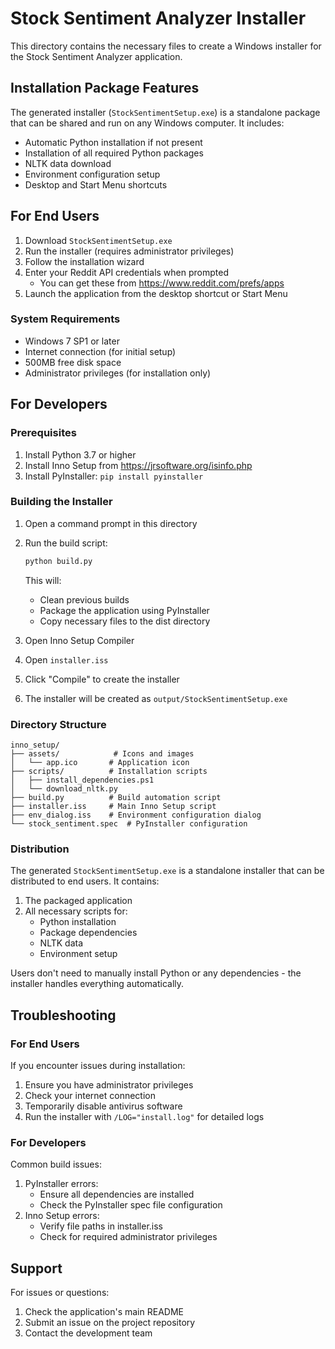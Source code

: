 # Stock Sentiment Analyzer Installer

This directory contains the necessary files to create a Windows installer for the Stock Sentiment Analyzer application.

## Installation Package Features

The generated installer (`StockSentimentSetup.exe`) is a standalone package that can be shared and run on any Windows computer. It includes:

- Automatic Python installation if not present
- Installation of all required Python packages
- NLTK data download
- Environment configuration setup
- Desktop and Start Menu shortcuts

## For End Users

1. Download `StockSentimentSetup.exe`
2. Run the installer (requires administrator privileges)
3. Follow the installation wizard
4. Enter your Reddit API credentials when prompted
   - You can get these from https://www.reddit.com/prefs/apps
5. Launch the application from the desktop shortcut or Start Menu

### System Requirements

- Windows 7 SP1 or later
- Internet connection (for initial setup)
- 500MB free disk space
- Administrator privileges (for installation only)

## For Developers

### Prerequisites

1. Install Python 3.7 or higher
2. Install Inno Setup from https://jrsoftware.org/isinfo.php
3. Install PyInstaller: `pip install pyinstaller`

### Building the Installer

1. Open a command prompt in this directory
2. Run the build script:
   ```bash
   python build.py
   ```
   This will:
   - Clean previous builds
   - Package the application using PyInstaller
   - Copy necessary files to the dist directory

3. Open Inno Setup Compiler
4. Open `installer.iss`
5. Click "Compile" to create the installer
6. The installer will be created as `output/StockSentimentSetup.exe`

### Directory Structure

```
inno_setup/
├── assets/            # Icons and images
│   └── app.ico       # Application icon
├── scripts/          # Installation scripts
│   ├── install_dependencies.ps1
│   └── download_nltk.py
├── build.py          # Build automation script
├── installer.iss     # Main Inno Setup script
├── env_dialog.iss    # Environment configuration dialog
└── stock_sentiment.spec  # PyInstaller configuration
```

### Distribution

The generated `StockSentimentSetup.exe` is a standalone installer that can be distributed to end users. It contains:

1. The packaged application
2. All necessary scripts for:
   - Python installation
   - Package dependencies
   - NLTK data
   - Environment setup

Users don't need to manually install Python or any dependencies - the installer handles everything automatically.

## Troubleshooting

### For End Users

If you encounter issues during installation:
1. Ensure you have administrator privileges
2. Check your internet connection
3. Temporarily disable antivirus software
4. Run the installer with `/LOG="install.log"` for detailed logs

### For Developers

Common build issues:
1. PyInstaller errors:
   - Ensure all dependencies are installed
   - Check the PyInstaller spec file configuration
2. Inno Setup errors:
   - Verify file paths in installer.iss
   - Check for required administrator privileges

## Support

For issues or questions:
1. Check the application's main README
2. Submit an issue on the project repository
3. Contact the development team
